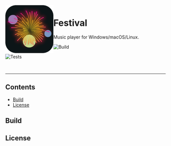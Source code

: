 <img src="images/icon/512.png" align="left" width="30%"/>

# Festival
Music player for Windows/macOS/Linux.

![Build](https://github.com/hinto-janai/test/actions/workflows/build.yml/badge.svg)

![Tests](https://github.com/hinto-janai/test/actions/workflows/tests.yml/badge.svg)

<br clear="left"/>

---

## Contents
* [Build](#Build)
* [License](#License)

## Build
## License
